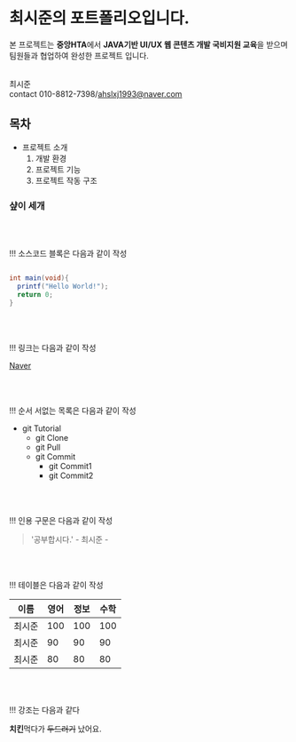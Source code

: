 # 최시준의 포트폴리오입니다.
본 프로젝트는 **중앙HTA**에서 **JAVA기반 UI/UX 웹 콘텐츠 개발 국비지원 교육**을 받으며 팀원들과 협업하여 완성한 프로젝트 입니다.<br><br>


최시준<br>
contact 010-8812-7398/ahslxj1993@naver.com<br>

## 목차

* 프로젝트 소개
  1. 개발 환경
  2. 프로젝트 기능
  3. 프로젝트 작동 구조

### 샾이 세개

<br><br>

!!! 소스코드 블록은 다음과 같이 작성


```java

int main(void){
  printf("Hello World!");
  return 0;
}

```

<br><br>

!!! 링크는 다음과 같이 작성

[Naver](https://naver.com)

<br><br>

!!! 순서 서없는 목록은 다음과 같이 작성

* git Tutorial
  * git Clone
  * git Pull
  * git Commit
    * git Commit1
    * git Commit2
 
 <br><br>
 
!!!  인용 구문은 다음과 같이 작성
 
 > '공부합시다.' - 최시준 -
 
 <br><br>
 
 
!!! 테이블은 다음과 같이 작성
 
 이름|영어|정보|수학
 ---|---|---|---|
 최시준|100|100|100|
 최시준|90|90|90|
 최시준|80|80|80|
 
 <br><br>
 
!!! 강조는 다음과 같다
 
 **치킨**먹다가 ~~두드러기~~ 났어요.
 
 <br><br>
